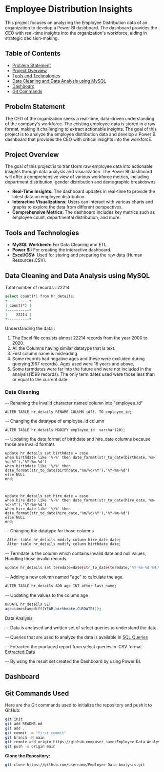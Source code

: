 # Employee Distribution Insights

This project focuses on analyzing the Employee Distribution data of an organization to develop a Power BI dashboard. The dashboard provides the CEO with real-time insights into the organization's workforce, aiding in strategic decision-making.

## Table of Contents
- [Problem Statement](#problem-statement)
- [Project Overview](#key-features)
- [Tools and Technologies](#tools-and-technologies)
- [Data Cleaning and Data Analysis using MySQL](#data-cleaning-and-data-analysis-using-MySQL)
- [Dashboard](#contributing)
- [Git Commands](#git-commands-used)

## Probelm Statement

The CEO of the organization seeks a real-time, data-driven understanding of the company's workforce. The existing employee data is stored in a raw format, making it challenging to extract actionable insights. The goal of this project is to analyze the employee distribution data and develop a Power BI dashboard that provides the CEO with critical insights into the workforcE.
  
## Project Overview

The goal of this project is to transform raw employee data into actionable insights through data analysis and visualization. The Power BI dashboard will offer a comprehensive view of various workforce metrics, including department distribution, gender distribution and demographic breakdowns.

- **Real-Time Insights:** The dashboard updates in real-time to provide the latest data on employee distribution.
- **Interactive Visualizations:** Users can interact with various charts and graphs to explore the data from different perspectives.
- **Comprehensive Metrics:** The dashboard includes key metrics such as employee count, departmental distribution, and more.


## Tools and Technologies

- **MySQL Workbech:** For Data Cleaning and ETL.
- **Power BI:** For creating the interactive dashboard.
- **Excel/CSV:** Used for storing and preparing the raw data (Human Resources.CSV).

## Data Cleaning and Data Analysis using MySQL

Total number of records : 22214
   ```bash
   select count(*) from hr_details;
   +----------+
   | count(*) |
   +----------+
   |    22214 |
   +----------+
   ```
   Understanding the data :
   1. The Excel file consists almost 22214 records from the year 2000 to 2020.
   2. All the Columns having similar datatype that is text.
   3. First column name is misleading.
   4. Some records had negative ages and these were excluded during querying(967 records). Ages used were 18 years and above.
   5. Some termdates were far into the future and were not included in the analysis(1599 records). The only term dates used were those less than or equal to the current date.
      
### Data Cleaning
  -- Renaming the Invalid character named column into "employee_id"
  
    
    ALTER TABLE hr_details RENAME COLUMN ﻿id?!. TO employee_id;
    
    
  -- Changing the datatype of employee_id column
  
    
    ALTER TABLE hr_details MODIFY employee_id  varchar(20);
    

  -- Updating the date format of birthdate and hire_date columns because those are invalid formats
  
    
    update hr_details set birthdate = case
    when birthdate like '%-%' then date_format(str_to_date(birthdate,'%m-%d-%Y'),'%Y-%m-%d')
    when birthdate like '%/%' then date_format(str_to_date(birthdate,'%m/%d/%Y'),'%Y-%m-%d')
    else NULL
    end;
    
    
    
    update hr_details set hire_date = case
    when hire_date like '%-%' then date_format(str_to_date(hire_date,'%m-%d-%Y'),'%Y-%m-%d')
    when hire_date like '%/%' then date_format(str_to_date(hire_date,'%m/%d/%Y'),'%Y-%m-%d')
    else NULL
    end;
    

  -- Changing the datatype for those columns
  
   ```bash
    Alter table hr_details modify column hire_date date; 
    Alter table hr_details modify column birthdate date;
   ```

   -- Termdate is the column which contains invalid date and null values, Handling those invalid records.
   ```bash
   update hr_details set termdate=date(str_to_date(termdate,'%Y-%m-%d %H:%i:%s UTC')) where termdate is not null and termdate != ' ';
   ```
   
   -- Adding a new column named "age" to calculate the age.
   ```bash
   ALTER TABLE hr_details ADD age INT after last_name;
   ```

   -- Updating the values to the column age
   ```bash
   UPDATE hr_details SET
   age=timestampdiff(YEAR,birthdate,CURDATE());
   ```

Data Analysis

   -- Data is analysed and written set of select queries to understand the data.
   
   -- Queries that are used to analyze the data is available in [SQL Queries](https://github.com/shreyasmc1234/Employee-Data-Analysis/tree/main/SQL%20Queries)
   
   -- Extracted the produced report from select queries in .CSV format [Extracted Data](https://github.com/shreyasmc1234/Employee-Data-Analysis/tree/main/Extracted%20data%20from%20MySQL)

   -- By using the result set created the Dashboard by using Power BI.
 
   
## Dashboard

## Git Commands Used

Here are the Git commands used to initialize the repository and push it to GitHub:

```bash
git init
git add README.md
git add .
git commit -m "first commit"
git branch -M main
git remote add origin https://github.com/user_name/Employee-Data-Analysis.git
git push -u origin main
```
**Clone the Repository:**
   ```bash
   git clone https://github.com/username/Employee-Data-Analysis.git
   ```
   

